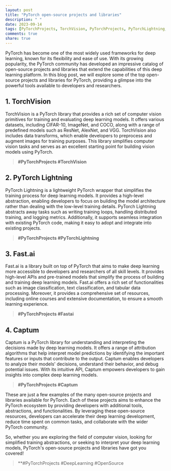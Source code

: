 ```yaml
---
layout: post
title: "PyTorch open-source projects and libraries"
description: " "
date: 2023-09-14
tags: [PyTorchProjects, TorchVision, PyTorchProjects, PyTorchLightning, PyTorchProjects, Fastai, PyTorchProjects, Captum, PyTorchProjects, DeepLearning, OpenSource]
comments: true
share: true
---
```


PyTorch has become one of the most widely used frameworks for deep learning, known for its flexibility and ease of use. With its growing popularity, the PyTorch community has developed an impressive catalog of open-source projects and libraries that extend the capabilities of this deep learning platform. In this blog post, we will explore some of the top open-source projects and libraries for PyTorch, providing a glimpse into the powerful tools available to developers and researchers.
 
## 1. **TorchVision**

TorchVision is a PyTorch library that provides a rich set of computer vision primitives for training and evaluating deep learning models. It offers various datasets, including CIFAR-10, ImageNet, and COCO, along with a range of predefined models such as ResNet, AlexNet, and VGG. TorchVision also includes data transforms, which enable developers to preprocess and augment images for training purposes. This library simplifies computer vision tasks and serves as an excellent starting point for building vision models using PyTorch.

> **#PyTorchProjects #TorchVision**

## 2. **PyTorch Lightning**

PyTorch Lightning is a lightweight PyTorch wrapper that simplifies the training process for deep learning models. It provides a high-level abstraction, enabling developers to focus on building the model architecture rather than dealing with the low-level training details. PyTorch Lightning abstracts away tasks such as writing training loops, handling distributed training, and logging metrics. Additionally, it supports seamless integration with existing PyTorch code, making it easy to adopt and integrate into existing projects.

> **#PyTorchProjects #PyTorchLightning**

## 3. Fast.ai

Fast.ai is a library built on top of PyTorch that aims to make deep learning more accessible to developers and researchers of all skill levels. It provides high-level APIs and pre-trained models that simplify the process of building and training deep learning models. Fast.ai offers a rich set of functionalities such as image classification, text classification, and tabular data processing. Moreover, it provides a comprehensive set of resources, including online courses and extensive documentation, to ensure a smooth learning experience.

> **#PyTorchProjects #Fastai**

## 4. Captum

Captum is a PyTorch library for understanding and interpreting the decisions made by deep learning models. It offers a range of attribution algorithms that help interpret model predictions by identifying the important features or inputs that contribute to the output. Captum enables developers to analyze their models' decisions, understand their behavior, and debug potential issues. With its intuitive API, Captum empowers developers to gain insights into complex deep learning models.

> **#PyTorchProjects #Captum**

These are just a few examples of the many open-source projects and libraries available for PyTorch. Each of these projects aims to enhance the PyTorch ecosystem by providing developers with additional tools, abstractions, and functionalities. By leveraging these open-source resources, developers can accelerate their deep learning development, reduce time spent on common tasks, and collaborate with the wider PyTorch community.

So, whether you are exploring the field of computer vision, looking for simplified training abstractions, or seeking to interpret your deep learning models, PyTorch's open-source projects and libraries have got you covered!

> **#PyTorchProjects #DeepLearning #OpenSource
